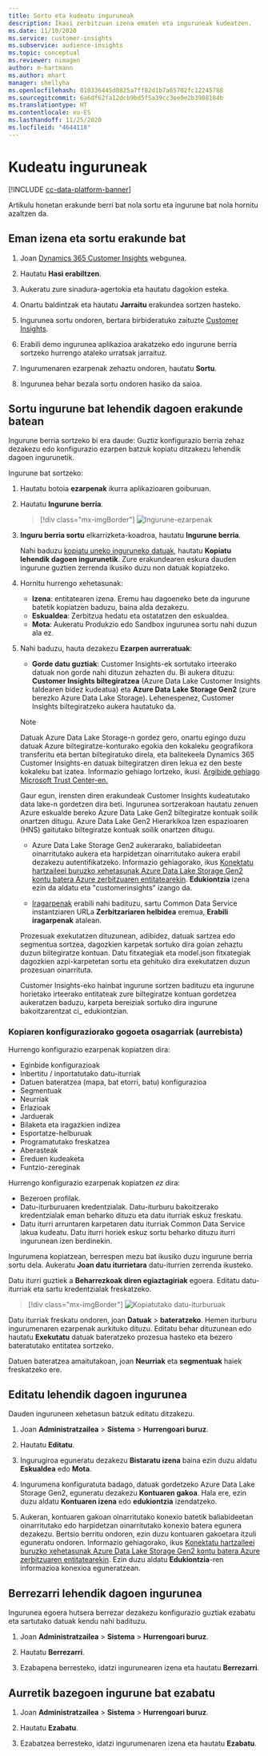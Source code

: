 ```yaml
---
title: Sortu eta kudeatu inguruneak
description: Ikasi zerbitzuan izena ematen eta inguruneak kudeatzen.
ms.date: 11/10/2020
ms.service: customer-insights
ms.subservice: audience-insights
ms.topic: conceptual
ms.reviewer: nimagen
author: m-hartmann
ms.author: mhart
manager: shellyha
ms.openlocfilehash: 010336445d0825a7ff82d1b7a65702fc12245788
ms.sourcegitcommit: 6a6df62fa12dcb9bd5f5a39cc3ee0e2b3988184b
ms.translationtype: HT
ms.contentlocale: eu-ES
ms.lasthandoff: 11/25/2020
ms.locfileid: "4644118"
---
```

# <a name="manage-environments"></a>Kudeatu inguruneak

[!INCLUDE [cc-data-platform-banner](../includes/cc-data-platform-banner.md)]

Artikulu honetan erakunde berri bat nola sortu eta ingurune bat nola hornitu azaltzen da.

## <a name="sign-up-and-create-an-organization"></a>Eman izena eta sortu erakunde bat

1. Joan [Dynamics 365 Customer Insights](https://dynamics.microsoft.com/ai/customer-insights/) webgunea.

2. Hautatu **Hasi erabiltzen**.

3. Aukeratu zure sinadura-agertokia eta hautatu dagokion esteka.

4. Onartu baldintzak eta hautatu **Jarraitu** erakundea sortzen hasteko.

5. Ingurunea sortu ondoren, bertara birbideratuko zaituzte [Customer Insights](https://home.ci.ai.dynamics.com).

6. Erabili demo ingurunea aplikazioa arakatzeko edo ingurune berria sortzeko hurrengo ataleko urratsak jarraituz.

7. Ingurumenaren ezarpenak zehaztu ondoren, hautatu **Sortu**.

8. Ingurunea behar bezala sortu ondoren hasiko da saioa.

## <a name="create-an-environment-in-an-existing-organization"></a>Sortu ingurune bat lehendik dagoen erakunde batean

Ingurune berria sortzeko bi era daude: Guztiz konfigurazio berria zehaz dezakezu edo konfigurazio ezarpen batzuk kopiatu ditzakezu lehendik dagoen ingurunetik.

Ingurune bat sortzeko:

1. Hautatu botoia **ezarpenak** ikurra aplikazioaren goiburuan.

1. Hautatu **Ingurune berria**.

   > [!div class="mx-imgBorder"]
   > ![Ingurune-ezarpenak](media/environment-settings-dialog.png)

1. **Inguru berria sortu** elkarrizketa-koadroa, hautatu **Ingurune berria**.

   Nahi baduzu [kopiatu uneko inguruneko datuak](#additional-considerations-for-copy-configuration-preview), hautatu **Kopiatu lehendik dagoen ingurunetik**. Zure erakundearen eskura dauden ingurune guztien zerrenda ikusiko duzu non datuak kopiatzeko.

1. Hornitu hurrengo xehetasunak:
   - **Izena**: entitatearen izena. Eremu hau dagoeneko bete da ingurune batetik kopiatzen baduzu, baina alda dezakezu.
   - **Eskualdea**: Zerbitzua hedatu eta ostatatzen den eskualdea.
   - **Mota**: Aukeratu Produkzio edo Sandbox ingurunea sortu nahi duzun ala ez.

2. Nahi baduzu, hauta dezakezu **Ezarpen aurreratuak**:

   - **Gorde datu guztiak**: Customer Insights-ek sortutako irteerako datuak non gorde nahi dituzun zehazten du. Bi aukera dituzu: **Customer Insights biltegiratzea** (Azure Data Lake Customer Insights taldearen bidez kudeatua) eta **Azure Data Lake Storage Gen2** (zure berezko Azure Data Lake Storage). Lehenespenez, Customer Insights biltegiratzeko aukera hautatuko da.

   > [!NOTE]
   > Datuak Azure Data Lake Storage-n gordez gero, onartu egingo duzu datuak Azure biltegiratze-konturako egokia den kokaleku geografikora transferitu eta bertan biltegiratuko direla, eta balitekeela Dynamics 365 Customer Insights-en datuak biltegiratzen diren lekua ez den beste kokaleku bat izatea. Informazio gehiago lortzeko, ikusi. [Argibide gehiago Microsoft Trust Center-en.](https://www.microsoft.com/trust-center)
   >
   > Gaur egun, irensten diren erakundeak Customer Insights kudeatutako data lake-n gordetzen dira beti.
   > Ingurunea sortzerakoan hautatu zenuen Azure eskualde bereko Azure Data Lake Gen2 biltegiratze kontuak soilik onartzen ditugu.
   > Azure Data Lake Gen2 Hierarkikoa Izen espazioaren (HNS) gaitutako biltegiratze kontuak soilik onartzen ditugu.

   - Azure Data Lake Storage Gen2 aukerarako, baliabideetan oinarritutako aukera eta harpidetzan oinarritutako aukera erabil dezakezu autentifikatzeko. Informazio gehiagorako, ikus [Konektatu hartzaileei buruzko xehetasunak Azure Data Lake Storage Gen2 kontu batera Azure zerbitzuaren entitatearekin](connect-service-principal.md). **Edukiontzia** izena ezin da aldatu eta "customerinsights" izango da.
   
   - [Iragarpenak](predictions.md) erabili nahi badituzu, sartu Common Data Service instantziaren URLa **Zerbitzariaren helbidea** eremua, **Erabili iragarpenak** atalean.

   Prozesuak exekutatzen dituzunean, adibidez, datuak sartzea edo segmentua sortzea, dagozkien karpetak sortuko dira goian zehaztu duzun biltegiratze kontuan. Datu fitxategiak eta model.json fitxategiak dagozkien azpi-karpetetan sortu eta gehituko dira exekutatzen duzun prozesuan oinarrituta.

   Customer Insights-eko hainbat ingurune sortzen badituzu eta ingurune horietako irteerako entitateak zure biltegiratze kontuan gordetzea aukeratzen baduzu, karpeta bereiziak sortuko dira ingurune bakoitzarentzat ci_<environmentid> edukiontzian.

### <a name="additional-considerations-for-copy-configuration-preview"></a>Kopiaren konfiguraziorako gogoeta osagarriak (aurrebista)

Hurrengo konfigurazio ezarpenak kopiatzen dira:

- Eginbide konfigurazioak
- Inbertitu / inportatutako datu-iturriak
- Datuen bateratzea (mapa, bat etorri, batu) konfigurazioa
- Segmentuak
- Neurriak
- Erlazioak
- Jarduerak
- Bilaketa eta iragazkien indizea
- Esportatze-helburuak
- Programatutako freskatzea
- Aberasteak
- Ereduen kudeaketa
- Funtzio-zereginak

Hurrengo konfigurazio ezarpenak kopiatzen *ez* dira:

- Bezeroen profilak.
- Datu-iturburuaren kredentzialak. Datu-iturburu bakoitzerako kredentzialak eman beharko dituzu eta datu iturriak eskuz freskatu.
- Datu iturri arruntaren karpetaren datu iturriak Common Data Service lakua kudeatu. Datu iturri horiek eskuz sortu beharko dituzu iturri ingurunean izen berdinekin.

Ingurumena kopiatzean, berrespen mezu bat ikusiko duzu ingurune berria sortu dela. Aukeratu **Joan datu iturrietara** datu-iturrien zerrenda ikusteko.

Datu iturri guztiek a **Beharrezkoak diren egiaztagiriak** egoera. Editatu datu-iturriak eta sartu kredentzialak freskatzeko.

> [!div class="mx-imgBorder"]
> ![Kopiatutako datu-iturburuak](media/data-sources-copied.png)

Datu iturriak freskatu ondoren, joan **Datuak** > **bateratzeko**. Hemen iturburu ingurumenaren ezarpenak aurkituko dituzu. Editatu behar dituzunean edo hautatu **Exekutatu** datuak bateratzeko prozesua hasteko eta bezero bateratutako entitatea sortzeko.

Datuen bateratzea amaitutakoan, joan **Neurriak** eta **segmentuak** haiek freskatzeko ere.

## <a name="edit-an-existing-environment"></a>Editatu lehendik dagoen ingurunea

Dauden inguruneen xehetasun batzuk editatu ditzakezu.

1. Joan **Administratzailea** > **Sistema** > **Hurrengoari buruz**.

2. Hautatu **Editatu**.

3. Ingurugiroa eguneratu dezakezu **Bistaratu izena** baina ezin duzu aldatu **Eskualdea** edo **Mota**.

4. Ingurumena konfiguratuta badago, datuak gordetzeko Azure Data Lake Storage Gen2, eguneratu dezakezu **Kontuaren gakoa**. Hala ere, ezin duzu aldatu **Kontuaren izena** edo **edukiontzia** izendatzeko.

5. Aukeran, kontuaren gakoan oinarritutako konexio batetik baliabideetan oinarritutako edo harpidetzan oinarritutako konexio batera egunera dezakezu. Bertsio berritu ondoren, ezin duzu kontuaren gakoetara itzuli eguneratu ondoren. Informazio gehiagorako, ikus [Konektatu hartzaileei buruzko xehetasunak Azure Data Lake Storage Gen2 kontu batera Azure zerbitzuaren entitatearekin](connect-service-principal.md). Ezin duzu aldatu **Edukiontzia**-ren informazioa konexioa eguneratzean.

## <a name="reset-an-existing-environment"></a>Berrezarri lehendik dagoen ingurunea

Ingurunea egoera hutsera berrezar dezakezu konfigurazio guztiak ezabatu eta sartutako datuak kendu nahi badituzu.

1.  Joan **Administratzailea** > **Sistema** > **Hurrengoari buruz**.

2.  Hautatu **Berrezarri**. 

3.  Ezabapena berresteko, idatzi ingurunearen izena eta hautatu **Berrezarri**.


## <a name="delete-an-existing-environment"></a>Aurretik bazegoen ingurune bat ezabatu

1. Joan **Administratzailea** > **Sistema** > **Hurrengoari buruz**.

1. Hautatu **Ezabatu**.

1. Ezabatzea berresteko, idatzi ingurumenaren izena eta hautatu **Ezabatu**.
